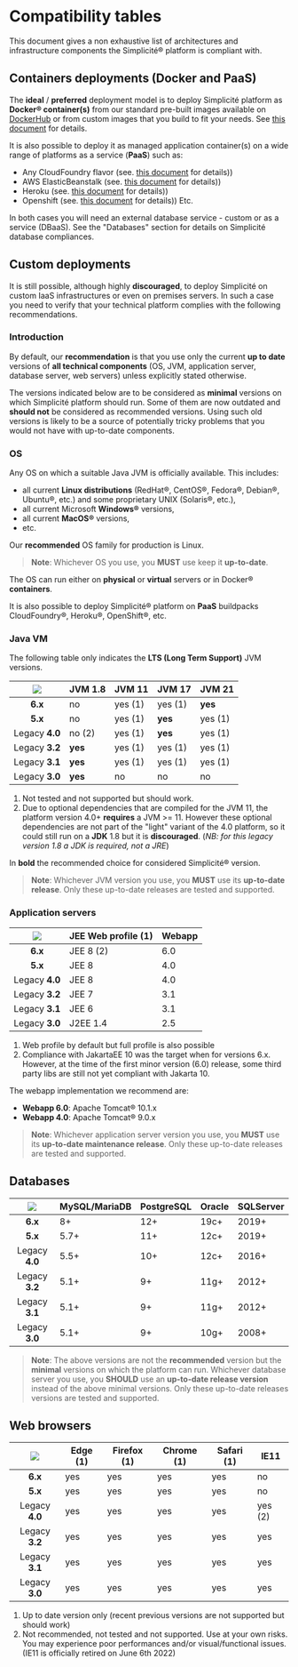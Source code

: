 Compatibility tables
=================

This document gives a non exhaustive list of architectures and infrastructure components the Simplicit&eacute;&reg; platform is compliant with.

Containers deployments (Docker and PaaS)
----------------------------------------

The **ideal** / **preferred** deployment model is to deploy Simplicit&eacute; platform as **Docker&reg; container(s)**
from our standard pre-built images available on [DockerHub](https://hub.docker.com/r/simplicite/) or from custom images that you build to fit your needs.
See [this document](/lesson/docs/operation/docker) for details.

It is also possible to deploy it as managed application container(s) on a wide range of platforms as a service (**PaaS**) such as:

- Any CloudFoundry flavor (see. [this document](/lesson/docs/operation/cloudfoundry) for details))
- AWS ElasticBeanstalk (see. [this document](/lesson/docs/operation/aws-elasticbeanstalk) for details))
- Heroku (see. [this document](/lesson/docs/operation/heroku) for details))
- Openshift (see. [this document](/lesson/docs/operation/openshift) for details))
Etc.

In both cases you will need an external database service - custom or as a service (DBaaS).
See the "Databases" section for details on Simplicit&eacute; database compliances.

Custom deployments
------------------

It is still possible, although highly **discouraged**, to deploy Simplicit&eacute; on custom IaaS infrastructures or even on premises servers.
In such a case you need to verify that your technical platform complies with the following recommendations.

### Introduction

By default, our **recommendation** is that you use only the current **up to date** versions of **all technical components**
(OS, JVM, application server, database server, web servers) unless explicitly stated otherwise.

The versions indicated below are to be considered as **minimal** versions on which Simplicit&eacute; platform should run.
Some of them are now outdated and **should not** be considered as recommended versions.
Using such old versions is likely to be a source of potentially tricky problems that you would not have with up-to-date components.

<h3 id="os">OS</h3>

Any OS on which a suitable Java JVM is officially available. This includes:

- all current **Linux distributions** (RedHat&reg;, CentOS&reg;, Fedora&reg;, Debian&reg;, Ubuntu&reg;, etc.) and some proprietary UNIX (Solaris&reg;, etc.),
- all current Microsoft **Windows&reg;** versions,
- all current **MacOS&reg;** versions,
- etc.

Our **recommended** OS family for production is Linux.

> **Note**: Whichever OS you use, you **MUST** use keep it **up-to-date**.

The OS can run either on **physical** or **virtual** servers or in Docker&reg; **containers**.

It is also possible to deploy Simplicit&eacute;&reg; platform on **PaaS** buildpacks CloudFoundry&reg;, Heroku&reg;, OpenShift&reg;, etc.

<h3 id="jvm">Java VM</h3>

The following table only indicates the **LTS (Long Term Support)** JVM versions.

| ![](https://platform.simplicite.io/logos/logo.svg) | JVM 1.8 | JVM 11       | JVM 17   | JVM 21   |
|:--------------------------------------------------:|---------|--------------|----------|----------|
| **6.x**                                            | no      | yes (1)      | yes (1)  | **yes**  |
| **5.x**                                            | no      | yes (1)      | **yes**  | yes (1)  |
| Legacy **4.0**                                     | no (2)  | yes (1)      | **yes**  | yes (1)  |
| Legacy **3.2**                                     | **yes** | yes (1)      | yes (1)  | yes (1)  |
| Legacy **3.1**                                     | **yes** | yes (1)      | yes (1)  | yes (1)  |
| Legacy **3.0**                                     | **yes** | no           | no       | no       |

1. Not tested and not supported but should work.
2. Due to optional dependencies that are compiled for the JVM 11, the platform version 4.0+ **requires** a JVM &gt;= 11.
However these optional dependencies are not part of the "light" variant of the 4.0 platform, so it could still run on a **JDK** 1.8 but it is **discouraged**.
(_NB: for this legacy version 1.8 a JDK is required, not a JRE_)

In **bold** the recommended choice for considered Simplicit&eacute;&reg; version.

> **Note**: Whichever JVM version you use, you **MUST** use its **up-to-date release**.
> Only these up-to-date releases are tested and supported.

<h3 id="appservers">Application servers</h3>

| ![](https://platform.simplicite.io/logos/logo.svg) | JEE Web profile (1) | Webapp |
|:--------------------------------------------------:|---------------------|--------|
| **6.x**                                            | JEE 8 (2)           | 6.0    |
| **5.x**                                            | JEE 8               | 4.0    |
| Legacy **4.0**                                     | JEE 8               | 4.0    |
| Legacy **3.2**                                     | JEE 7               | 3.1    |
| Legacy **3.1**                                     | JEE 6               | 3.1    |
| Legacy **3.0**                                     | J2EE 1.4            | 2.5    |

1. Web profile by default but full profile is also possible
2. Compliance with JakartaEE 10 was the target when for versions 6.x.
However, at the time of the first minor version (6.0) release, some third party libs are still not yet compliant with Jakarta 10.

The webapp implementation we recommend are:

* **Webapp 6.0**: Apache Tomcat&reg; 10.1.x
* **Webapp 4.0**: Apache Tomcat&reg; 9.0.x

> **Note**: Whichever application server version you use, you **MUST** use its  **up-to-date maintenance release**. 
> Only these up-to-date releases are tested and supported.

<h2 id="databases">Databases</h2>

| ![](https://platform.simplicite.io/logos/logo.svg) | MySQL/MariaDB | PostgreSQL | Oracle   | SQLServer |
|:--------------------------------------------------:|---------------|------------|----------|-----------|
| **6.x**                                            | 8+            | 12+        | 19c+     | 2019+     |
| **5.x**                                            | 5.7+          | 11+        | 12c+     | 2019+     |
| Legacy **4.0**                                     | 5.5+          | 10+        | 12c+     | 2016+     |
| Legacy **3.2**                                     | 5.1+          | 9+         | 11g+     | 2012+     |
| Legacy **3.1**                                     | 5.1+          | 9+         | 11g+     | 2012+     |
| Legacy **3.0**                                     | 5.1+          | 9+         | 10g+     | 2008+     |

> **Note**: The above versions are not the **recommended** version but the **minimal** versions on which the platform can run.
> Whichever database server you use, you **SHOULD** use an **up-to-date release version** instead of the above minimal versions.
> Only these up-to-date releases versions are tested and supported.

<h2 id="browsers">Web browsers</h2>

| ![](https://platform.simplicite.io/logos/logo.svg) | Edge (1) |Firefox (1) | Chrome (1) | Safari (1) | IE11    |
|:--------------------------------------------------:|----------|------------|------------|------------|---------|
| **6.x**                                            | yes      | yes        | yes        | yes        | no      |
| **5.x**                                            | yes      | yes        | yes        | yes        | no      |
| Legacy **4.0**                                     | yes      | yes        | yes        | yes        | yes (2) |
| Legacy **3.2**                                     | yes      | yes        | yes        | yes        | yes     |
| Legacy **3.1**                                     | yes      | yes        | yes        | yes        | yes     |
| Legacy **3.0**                                     | yes      | yes        | yes        | yes        | yes     |

1. Up to date version only (recent previous versions are not supported but should work)
2. Not recommended, not tested and not supported. Use at your own risks. You may experience poor performances and/or visual/functional issues.
   (IE11 is officially retired on June 6th 2022)
